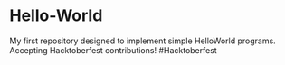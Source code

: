 # Hello-World
My first repository designed to implement simple HelloWorld programs. 
Accepting Hacktoberfest contributions! 
#Hacktoberfest
